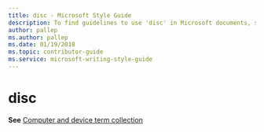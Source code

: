 ```yaml
---
title: disc - Microsoft Style Guide
description: To find guidelines to use 'disc' in Microsoft documents, see the Computer and device term collection.
author: pallep
ms.author: pallep
ms.date: 01/19/2018
ms.topic: contributor-guide
ms.service: microsoft-writing-style-guide
---
```


# disc

**See** [Computer and device term collection](~/a-z-word-list-term-collections/term-collections/computer-device-terms.md)
